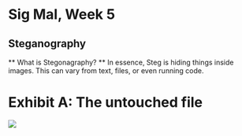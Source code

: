# Sig Mal, Week 5

## Steganography


** What is Stegonagraphy? ** 
In essence, Steg is hiding things inside images. This can vary from text, files, or even running code.

Exhibit A: The untouched file
==================================

![]("img/jocko.png")
